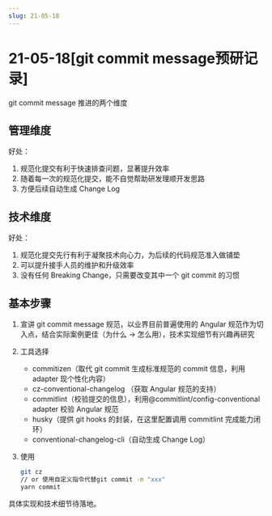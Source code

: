 ```yaml
---
slug: 21-05-18
---
```


# 21-05-18[git commit message预研记录]

git commit message 推进的两个维度

## 管理维度

好处：

1. 规范化提交有利于快速排查问题，显著提升效率
2. 随着每一次的规范化提交，能不自觉帮助研发理顺开发思路
3. 方便后续自动生成 Change Log

## 技术维度

好处：

1. 规范化提交先行有利于凝聚技术向心力，为后续的代码规范准入做铺垫
2. 可以提升接手人员的维护和升级效率
3. 没有任何 Breaking Change，只需要改变其中一个 git commit 的习惯

## 基本步骤

1. 宣讲 git commit message 规范，以业界目前普遍使用的 Angular 规范作为切入点，结合实际案例更佳（为什么 → 怎么用），技术实现细节有兴趣再研究
2. 工具选择
   - commitizen（取代 git commit 生成标准规范的 commit 信息，利用 adapter 现个性化内容）
   - cz-conventional-changelog （获取 Angular 规范的支持）
   - commitlint（校验提交的信息），利用@commitlint/config-conventional adapter 校验 Angular 规范
   - husky（提供 git hooks 的封装，在这里配置调用 commitlint 完成能力闭环）
   - conventional-changelog-cli（自动生成 Change Log）
3. 使用

   ```bash
   git cz
   // or 使用自定义指令代替git commit -m "xxx"
   yarn commit
   ```

具体实现和技术细节待落地。
